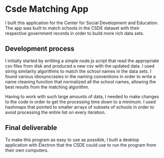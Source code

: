# Csde Matching App
I built this application for the Center for Social Development and Education. The app was built to match schools in the CSDE dataset with their respective government records in order to build more rich data sets.

## Development process
I initially started by writting a simple node.js script that read the appropriate csv files from disk and produced a new csv with the updated data. I used string similarity algorithms to match the school names in the data sets. I found various idiosyncrasies in the naming conventions in order to write a name cleaning function that normalized all the school names, allowing the best results from the matching algorithm.

Having to work with such large amounts of data, I needed to make changes to the code in order to get the processing time down to a minimum. I used hashmaps that pointed to smaller arrays of subsets of schools in order to avoid processing the entire list on every iteration.

## Final deliverable
To make this program as easy to use as possible, I built a desktop application with Electron that the CSDE could use to run the program from their own computers.

